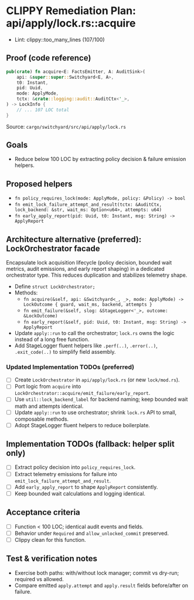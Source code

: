 # CLIPPY Remediation Plan: api/apply/lock.rs::acquire

- Lint: clippy::too_many_lines (107/100)

## Proof (code reference)

```rust
pub(crate) fn acquire<E: FactsEmitter, A: AuditSink>(
    api: &super::super::Switchyard<E, A>,
    t0: Instant,
    pid: Uuid,
    mode: ApplyMode,
    tctx: &crate::logging::audit::AuditCtx<'_>,
) -> LockInfo {
    // ... 107 LOC total
}
```

Source: `cargo/switchyard/src/api/apply/lock.rs`

## Goals

- Reduce below 100 LOC by extracting policy decision & failure emission helpers.

## Proposed helpers

- `fn policy_requires_lock(mode: ApplyMode, policy: &Policy) -> bool`
- `fn emit_lock_failure_attempt_and_result(tctx: &AuditCtx, lock_backend: &str, wait_ms: Option<u64>, attempts: u64)`
- `fn early_apply_report(pid: Uuid, t0: Instant, msg: String) -> ApplyReport`

## Architecture alternative (preferred): LockOrchestrator facade

Encapsulate lock acquisition lifecycle (policy decision, bounded wait metrics, audit emissions, and early report shaping) in a dedicated orchestrator type. This reduces duplication and stabilizes telemetry shape.

- Define `struct LockOrchestrator;`
- Methods:
  - `fn acquire(&self, api: &Switchyard<_, _>, mode: ApplyMode) -> LockOutcome { guard, wait_ms, backend, attempts }`
  - `fn emit_failure(&self, slog: &StageLogger<'_>, outcome: &LockOutcome)`
  - `fn early_report(&self, pid: Uuid, t0: Instant, msg: String) -> ApplyReport`
- Update `apply::run` to call the orchestrator; `lock.rs` owns the logic instead of a long free function.
- Add StageLogger fluent helpers like `.perf(..)`, `.error(..)`, `.exit_code(..)` to simplify field assembly.

### Updated Implementation TODOs (preferred)

- [ ] Create `LockOrchestrator` in `api/apply/lock.rs` (or new `lock/mod.rs`).
- [ ] Port logic from `acquire` into `LockOrchestrator::acquire/emit_failure/early_report`.
- [ ] Use `util::lock_backend_label` for backend naming; keep bounded wait math and attempts identical.
- [ ] Update `apply::run` to use orchestrator; shrink `lock.rs` API to small, composable methods.
- [ ] Adopt StageLogger fluent helpers to reduce boilerplate.

## Implementation TODOs (fallback: helper split only)

- [ ] Extract policy decision into `policy_requires_lock`.
- [ ] Extract telemetry emissions for failure into `emit_lock_failure_attempt_and_result`.
- [ ] Add `early_apply_report` to shape `ApplyReport` consistently.
- [ ] Keep bounded wait calculations and logging identical.

## Acceptance criteria

- [ ] Function < 100 LOC; identical audit events and fields.
- [ ] Behavior under `Required` and `allow_unlocked_commit` preserved.
- [ ] Clippy clean for this function.

## Test & verification notes

- Exercise both paths: with/without lock manager; commit vs dry-run; required vs allowed.
- Compare emitted `apply.attempt` and `apply.result` fields before/after on failure.
